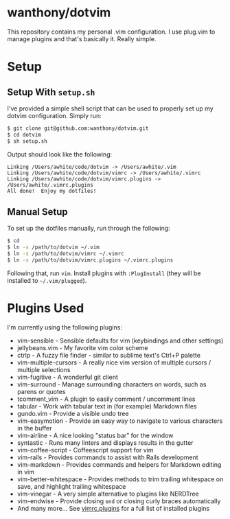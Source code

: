 # wanthony/dotvim

This repository contains my personal .vim configuration.  I use plug.vim to manage plugins and that's basically it.  Really simple.

# Setup

## Setup With `setup.sh`

I've provided a simple shell script that can be used to properly set up my dotvim configuration.  Simply run:

```bash
$ git clone git@github.com:wanthony/dotvim.git
$ cd dotvim
$ sh setup.sh
```

Output should look like the following:

```text
Linking /Users/awhite/code/dotvim -> /Users/awhite/.vim
Linking /Users/awhite/code/dotvim/vimrc -> /Users/awhite/.vimrc
Linking /Users/awhite/code/dotvim/vimrc.plugins -> /Users/awhite/.vimrc.plugins
All done!  Enjoy my dotfiles!
```

## Manual Setup
To set up the dotfiles manually, run through the following:

```bash
$ cd
$ ln -s /path/to/dotvim ~/.vim
$ ln -s /path/to/dotvim/vimrc ~/.vimrc
$ ln -s /path/to/dotvim/vimrc.plugins ~/.vimrc.plugins
```

Following that, run `vim`.  Install plugins with `:PlugInstall` (they will be installed to `~/.vim/plugged`).

# Plugins Used

I'm currently using the following plugins:

* vim-sensible - Sensible defaults for vim (keybindings and other settings)
* jellybeans.vim - My favorite vim color scheme
* ctrlp - A fuzzy file finder - similar to sublime text's Ctrl+P palette
* vim-multiple-cursors - A really nice vim version of multiple cursors / multiple selections
* vim-fugitive - A wonderful git client
* vim-surround - Manage surrounding characters on words, such as parens or quotes
* tcomment_vim - A plugin to easily comment / uncomment lines
* tabular - Work with tabular text in (for example) Markdown files
* gundo.vim - Provide a visible undo tree
* vim-easymotion - Provide an easy way to navigate to various characters in the buffer
* vim-airline - A nice looking "status bar" for the window
* syntastic - Runs many linters and displays results in the gutter
* vim-coffee-script - Coffeescript support for vim
* vim-rails - Provides commands to assist with Rails development
* vim-markdown - Provides commands and helpers for Markdown editing in vim
* vim-better-whitespace - Provides methods to trim trailing whitespace on save, and highlight
  trailing whitespace
* vim-vinegar - A very simple alternative to plugins like NERDTree
* vim-endwise - Provide closing `end` or closing curly braces automatically
* And many more...  See [vimrc.plugins](vimrc.plugins) for a full list of installed plugins
